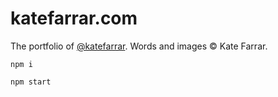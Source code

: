 katefarrar.com
================

The portfolio of [@katefarrar](https://twitter.com/katefarrar). Words and images © Kate Farrar.

`npm i`

`npm start`
